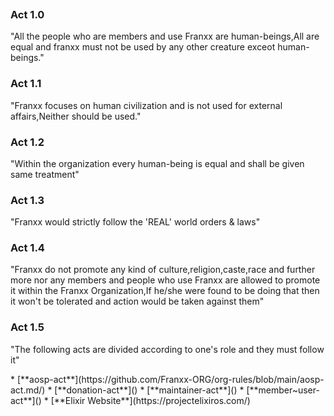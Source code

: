 <p align="center">
  <img src="" />
</p>

### Act 1.0

<p>
"All the people who are members and use Franxx are human-beings,All are equal and franxx must not be used by any other creature exceot human-beings."
</p>

### Act 1.1

<p>
"Franxx focuses on human civilization and is not used for external affairs,Neither should be used."
</p>

### Act 1.2

<p>
"Within the organization every human-being is equal and shall be given same treatment"
</p>

### Act 1.3

<p>
"Franxx would strictly follow the 'REAL' world orders & laws"
</p>

### Act 1.4

<p>
"Franxx do not promote any kind of culture,religion,caste,race and further more nor any members and people who use Franxx are allowed to promote it within the Franxx Organization,If he/she were found to be doing that then it won't be tolerated and action would be taken against them"
</p>

### Act 1.5

<p>
"The following acts are divided according to one's role and they must follow it"
</p>
 * [**aosp-act**](https://github.com/Franxx-ORG/org-rules/blob/main/aosp-act.md/)
 * [**donation-act**]()
 * [**maintainer-act**]()
 * [**member~user-act**]()
 * [**Elixir Website**](https://projectelixiros.com/)
